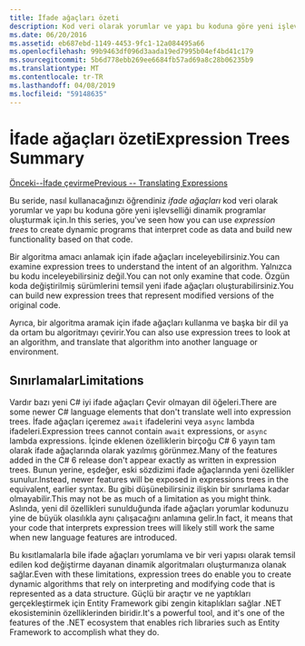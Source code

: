 ```yaml
---
title: İfade ağaçları özeti
description: Kod veri olarak yorumlar ve yapı bu koduna göre yeni işlevselliği dinamik programlar oluşturmak için ifade ağaçları nasıl kullanabileceğiniz hakkında bilgiler bulabilirsiniz.
ms.date: 06/20/2016
ms.assetid: eb687ebd-1149-4453-9fc1-12a084495a66
ms.openlocfilehash: 99b9463df096d3aada19ed7995b04ef4bd41c179
ms.sourcegitcommit: 5b6d778ebb269ee6684fb57ad69a8c28b06235b9
ms.translationtype: MT
ms.contentlocale: tr-TR
ms.lasthandoff: 04/08/2019
ms.locfileid: "59148635"
---
```

# <a name="expression-trees-summary"></a><span data-ttu-id="7885b-103">İfade ağaçları özeti</span><span class="sxs-lookup"><span data-stu-id="7885b-103">Expression Trees Summary</span></span>

[<span data-ttu-id="7885b-104">Önceki--İfade çevirme</span><span class="sxs-lookup"><span data-stu-id="7885b-104">Previous -- Translating Expressions</span></span>](expression-trees-translating.md)

<span data-ttu-id="7885b-105">Bu seride, nasıl kullanacağınızı öğrendiniz *ifade ağaçları* kod veri olarak yorumlar ve yapı bu koduna göre yeni işlevselliği dinamik programlar oluşturmak için.</span><span class="sxs-lookup"><span data-stu-id="7885b-105">In this series, you've seen how you can use *expression trees* to create dynamic programs that interpret code as data and build new functionality based on that code.</span></span>

<span data-ttu-id="7885b-106">Bir algoritma amacı anlamak için ifade ağaçları inceleyebilirsiniz.</span><span class="sxs-lookup"><span data-stu-id="7885b-106">You can examine expression trees to understand the intent of an algorithm.</span></span> <span data-ttu-id="7885b-107">Yalnızca bu kodu inceleyebilirsiniz değil.</span><span class="sxs-lookup"><span data-stu-id="7885b-107">You can not only examine that code.</span></span> <span data-ttu-id="7885b-108">Özgün koda değiştirilmiş sürümlerini temsil yeni ifade ağaçları oluşturabilirsiniz.</span><span class="sxs-lookup"><span data-stu-id="7885b-108">You can build new expression trees that represent modified versions of the original code.</span></span>

<span data-ttu-id="7885b-109">Ayrıca, bir algoritma aramak için ifade ağaçları kullanma ve başka bir dil ya da ortam bu algoritmayı çevirir.</span><span class="sxs-lookup"><span data-stu-id="7885b-109">You can also use expression trees to look at an algorithm, and translate that algorithm into another language or environment.</span></span> 

## <a name="limitations"></a><span data-ttu-id="7885b-110">Sınırlamalar</span><span class="sxs-lookup"><span data-stu-id="7885b-110">Limitations</span></span>

<span data-ttu-id="7885b-111">Vardır bazı yeni C# iyi ifade ağaçları Çevir olmayan dil öğeleri.</span><span class="sxs-lookup"><span data-stu-id="7885b-111">There are some newer C# language elements that don't translate well into expression trees.</span></span> <span data-ttu-id="7885b-112">İfade ağaçları içeremez `await` ifadelerini veya `async` lambda ifadeleri.</span><span class="sxs-lookup"><span data-stu-id="7885b-112">Expression trees cannot contain `await` expressions, or `async` lambda expressions.</span></span> <span data-ttu-id="7885b-113">İçinde eklenen özelliklerin birçoğu C# 6 yayın tam olarak ifade ağaçlarında olarak yazılmış görünmez.</span><span class="sxs-lookup"><span data-stu-id="7885b-113">Many of the features added in the C# 6 release don't appear exactly as written in expression trees.</span></span> <span data-ttu-id="7885b-114">Bunun yerine, eşdeğer, eski sözdizimi ifade ağaçlarında yeni özellikler sunulur.</span><span class="sxs-lookup"><span data-stu-id="7885b-114">Instead, newer features will be exposed in expressions trees in the equivalent, earlier syntax.</span></span> <span data-ttu-id="7885b-115">Bu gibi düşünebilirsiniz ilişkin bir sınırlama kadar olmayabilir.</span><span class="sxs-lookup"><span data-stu-id="7885b-115">This may not be as much of a limitation as you might think.</span></span> <span data-ttu-id="7885b-116">Aslında, yeni dil özellikleri sunulduğunda ifade ağaçları yorumlar kodunuzu yine de büyük olasılıkla aynı çalışacağını anlamına gelir.</span><span class="sxs-lookup"><span data-stu-id="7885b-116">In fact, it means that your code that interprets expression trees will likely still work the same when new language features are introduced.</span></span>

<span data-ttu-id="7885b-117">Bu kısıtlamalarla bile ifade ağaçları yorumlama ve bir veri yapısı olarak temsil edilen kod değiştirme dayanan dinamik algoritmaları oluşturmanıza olanak sağlar.</span><span class="sxs-lookup"><span data-stu-id="7885b-117">Even with these limitations, expression trees do enable you to create dynamic algorithms that rely on interpreting and modifying code that is represented as a data structure.</span></span> <span data-ttu-id="7885b-118">Güçlü bir araçtır ve ne yaptıkları gerçekleştirmek için Entity Framework gibi zengin kitaplıkları sağlar .NET ekosisteminin özelliklerinden biridir.</span><span class="sxs-lookup"><span data-stu-id="7885b-118">It's a powerful tool, and it's one of the features of the .NET ecosystem that enables rich libraries such as Entity Framework to accomplish what they do.</span></span>
